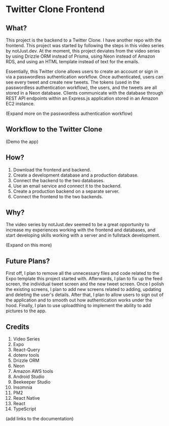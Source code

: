 # Twitter Clone Frontend

## What?

This project is the backend to a Twitter Clone. I have another repo with the frontend. This project was started by following the steps in this video series by notJust.dev. At the moment, this project deviates from the video series by using Drizzle ORM instead of Prisma, using Neon instead of Amazon RDS, and using an HTML template instead of text for the emails.

Essentially, this Twitter clone allows users to create an account or sign in via a passwordless authentication workflow. Once authenticated, users can see every tweet and create new tweets. The tokens (used in the passwordless authentication workflow), the users, and the tweets are all stored in a Neon database. Clients communicate with the database through REST API endpoints within an Express.js application stored in an Amazon EC2 instance.

(Expand more on the passwordless authentication workflow)

## Workflow to the Twitter Clone

(Demo the app)

## How?

1. Download the frontend and backend.
2. Create a development database and a production database.
3. Connect the backend to the two databases.
4. Use an email service and connect it to the backend.
5. Create a production backend on a separate server.
6. Connect the frontend to the two backends.

## Why?

The video series by notJust.dev seemed to be a great opportunity to increase my experiences working with the frontend and databases, and start developing skills working with a server and in fullstack development.

(Expand on this more)

## Future Plans?

First off, I plan to remove all the unnecessary files and code related to the Expo template this project started with. Afterwards, I plan to fix up the feed screen, the individual tweet screen and the new tweet screen. Once I polish the existing screens, I plan to add new screens related to adding, updating and deleting the user's details. After that, I plan to allow users to sign out of the application and to smooth out how authentication works under the hood. Finally, I plan to use uploadthing to implement the ability to add pictures to the app.

## Credits

1. Video Series
2. Expo
3. React-Query
4. dotenv tools
5. Drizzle ORM
6. Neon
7. Amazon AWS tools
8. Android Studio
9. Beekeeper Studio
10. Insomnia
11. PM2
12. React Native
13. React
14. TypeScript

(add links to the documentation)
